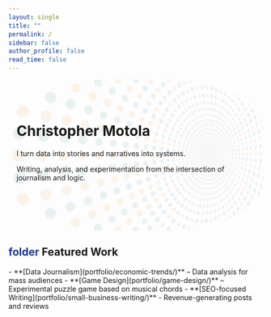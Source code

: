 ```yaml
---
layout: single
title: ""
permalink: /
sidebar: false
author_profile: false
read_time: false
---
```


<!-- Hero Section with Visual Background -->
<div style="position: relative; overflow: hidden; min-height: 300px;">

  <!-- Background SVG -->
  <img src="/assets/images/dotted-pattern-art.svg"
       alt=""
       style="position: absolute;
              top: 0;
              left: 0;
              width: 100%;
              height: 100%;
              object-fit: cover;
              opacity: 0.08;
              z-index: 0;
              border-radius: 200px / 100px;"/>

  <!-- Foreground Content -->
  <div class="hero-intro" style="position: relative; z-index: 1; max-width: 700px; margin: 0 auto; padding: 2rem 1rem;">
    <h1>Christopher Motola</h1>
    <p>I turn data into stories and narratives into systems.</p>
    <p>Writing, analysis, and experimentation from the intersection of journalism and logic.</p>
  </div>

</div>

<h2 class="section-header"><span class="material-symbols-outlined" style="color: #1e3a8a;">folder</span> Featured Work</h2>  
- **[Data Journalism](portfolio/economic-trends/)** – Data analysis for mass audiences  
- **[Game Design](portfolio/game-design/)** – Experimental puzzle game based on musical chords
- **[SEO-focused Writing](portfolio/small-business-writing/)** - Revenue-generating posts and reviews 

